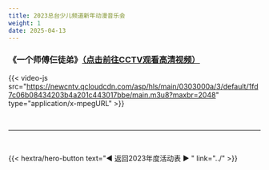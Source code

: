```yaml
---
title: 2023总台少儿频道新年动漫音乐会
weight: 1
date: 2025-04-13
---
```


### 《一个师傅仨徒弟》[（点击前往CCTV观看高清视频）](https://tv.cctv.com/2023/01/01/VIDEqV2lKZ0xMwKN7JRBDqDs230101.shtml)

{{< video-js src="https://newcntv.qcloudcdn.com/asp/hls/main/0303000a/3/default/1fd7c06b08434203b4a201c443017bbe/main.m3u8?maxbr=2048" type="application/x-mpegURL" >}}

<br>
<hr>
<br>

{{< hextra/hero-button text="◀ 返回2023年度活动表 ▶ " link="../" >}}